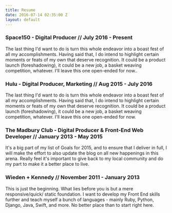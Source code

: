 ```yaml
---
title: Resume
date: 2016-07-14 02:35:00 Z
layout: default
---
```



### Space150 - Digital Producer // July 2016 - Present

The last thing I'd want to do is turn this whole endeavor into a boast fest of all my accomplishments. Having said that, I do intend to highlight certain moments or feats of my own that deserve recognition. It could be a  product launch (foreshadowing), it could be a new job, a basket weaving competition, whatever. I'll leave this one open-ended for now..



### Hulu - Digital Producer, Marketing // Aug 2015 - July 2016

The last thing I'd want to do is turn this whole endeavor into a boast fest of all my accomplishments. Having said that, I do intend to highlight certain moments or feats of my own that deserve recognition. It could be a  product launch (foreshadowing), it could be a new job, a basket weaving competition, whatever. I'll leave this one open-ended for now.

### The Madbury Club - Digital Producer & Front-End Web Developer // January 2013 - May 2015

It's a big part of my list of Goals for 2015, and to ensure that I deliver in full, I will make the effort to also update the blog on all new happenings in this arena. Really feel it's important to give back to my local community and do my part to make it a better place to live. 


### Wieden + Kennedy // November 2011 - January 2013

This is just the beginning. What lies before you is but a mere responsive/quick/ static foundation. I want to develop my Front End skills further and teach myself a bunch of languages - mainly Ruby, Python, Django, Java, Swift, and more. No better place than to start right here.

